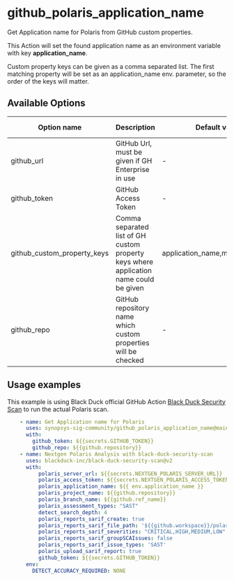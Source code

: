 # github_polaris_application_name
Get Application name for Polaris from GitHub custom properties.

This Action will set the found application name as an environment variable with key **application_name**.

Custom property keys can be given as a comma separated list. The first matching property will be set as an application_name env. parameter, so the order of the keys will matter.

## Available Options
| Option name | Description | Default value | Environment variable | Required |
|-------------|-------------|---------------|----------|----------|
| github_url | GitHub Url, must be given if GH Enterprise in use | - | GH_SERVER_URL | false |
| github_token | GitHub Access Token | - | GH_ACCESS_TOKEN | true |
| github_custom_property_keys | Comma separated list of GH custom property keys where application name could be given | application_name,mac_id,portfolio | - | false |
| github_repo | GitHub repository name which custom properties will be checked | - | - | true |

## Usage examples
This example is using Black Duck official GitHub Action [Black Duck Security Scan](https://github.com/marketplace/actions/black-duck-security-scan) to run the actual Polaris scan.
```yaml
    - name: Get Application name for Polaris
      uses: synopsys-sig-community/github_polaris_application_name@main
      with:
        github_token: ${{secrets.GITHUB_TOKEN}}
        github_repo: ${{github.repository}}
    - name: Nextgen Polaris Analysis with black-duck-security-scan
      uses: blackduck-inc/black-duck-security-scan@v2
      with:
          polaris_server_url: ${{secrets.NEXTGEN_POLARIS_SERVER_URL}}
          polaris_access_token: ${{secrets.NEXTGEN_POLARIS_ACCESS_TOKEN}}
          polaris_application_name: ${{ env.application_name }}
          polaris_project_name: ${{github.repository}}
          polaris_branch_name: ${{github.ref_name}}
          polaris_assessment_types: "SAST"
          detect_search_depth: 4
          polaris_reports_sarif_create: true  
          polaris_reports_sarif_file_path: '${{github.workspace}}/polaris-scan-results.sarif.json'
          polaris_reports_sarif_severities: "CRITICAL,HIGH,MEDIUM,LOW"
          polaris_reports_sarif_groupSCAIssues: false 
          polaris_reports_sarif_issue_types: 'SAST' 
          polaris_upload_sarif_report: true 
          github_token: ${{secrets.GITHUB_TOKEN}}
      env:
        DETECT_ACCURACY_REQUIRED: NONE  

```